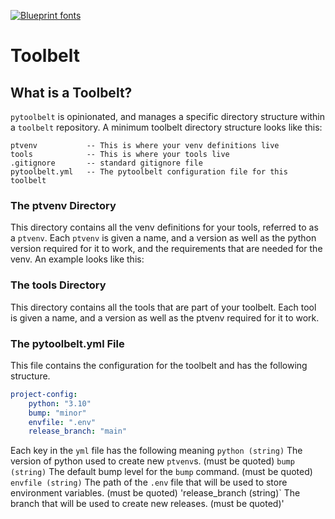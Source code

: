 [![Blueprint fonts](https://see.fontimg.com/api/renderfont4/BWWo5/eyJyIjoiZnMiLCJoIjo4NywidyI6MTAwMCwiZnMiOjg3LCJmZ2MiOiIjMUNBN0ZGIiwiYmdjIjoiI0ZGRkZGRiIsInQiOjF9/UHl0b29sYmVsdA/typo-draft-demo.png)](https://www.fontspace.com/category/blueprint)

# Toolbelt

## What is a Toolbelt?
`pytoolbelt` is opinionated, and manages a specific directory structure within a `toolbelt` repository. A minimum toolbelt directory structure looks like this:

```
ptvenv           -- This is where your venv definitions live
tools            -- This is where your tools live
.gitignore       -- standard gitignore file
pytoolbelt.yml   -- The pytoolbelt configuration file for this toolbelt
```

### The ptvenv Directory
This directory contains all the venv definitions for your tools, referred to as a `ptvenv`. Each `ptvenv` is given a name, and a version as well as the python version required for it to work, 
and the requirements that are needed for the venv. An example looks like this:

### The tools Directory
This directory contains all the tools that are part of your toolbelt. Each tool is given a name, and a version as well as the ptvenv required for it to work.

### The pytoolbelt.yml File
This file contains the configuration for the toolbelt and has the following structure.

```yaml
project-config:
    python: "3.10"
    bump: "minor"
    envfile: ".env"
    release_branch: "main"
```

Each key in the `yml` file has the following meaning
`python (string)` The version of python used to create new `ptvenv`s. (must be quoted)
`bump (string)` The default bump level for the `bump` command. (must be quoted)
`envfile (string)` The path of the `.env` file that will be used to store environment variables. (must be quoted)
'release_branch (string)` The branch that will be used to create new releases. (must be quoted)'
